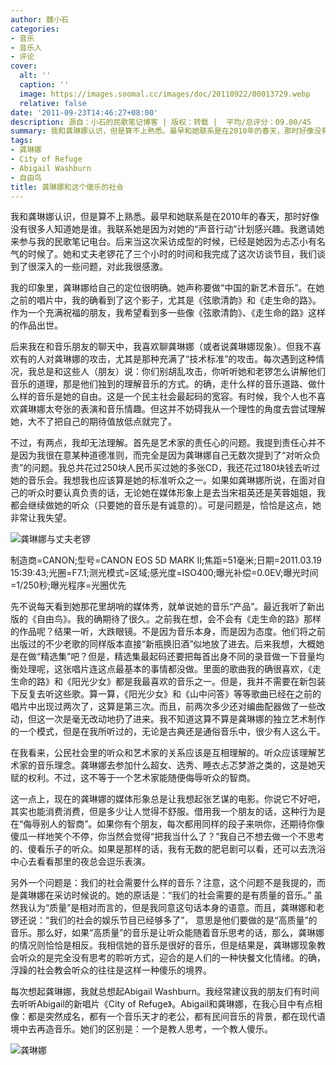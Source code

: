```yaml
---
author: 魏小石
categories:
- 音乐
- 音乐人
- 评论
cover:
  alt: ''
  caption: ''
  image: https://images.soomal.cc/images/doc/20110922/00013729.webp
  relative: false
date: '2011-09-23T14:46:27+08:00'
description: 源自：小石的民歌笔记博客 | 版权：转载 |  平均/总评分：09.00/45
summary: 我和龚琳娜认识，但是算不上熟悉。最早和她联系是在2010年的春天，那时好像没有很多人知道她是谁。我联系她是因为对她的“声音行动”计划感兴趣。我邀请她来参与我的民歌笔记电台。后来当这次采访成型的时候，已经是她因为忐忑小有名气的时候了。她和丈夫老锣花了三个小时的时间和我完成了这次访谈节目
tags:
- 龚琳娜
- City of Refuge
- Abigail Washburn
- 自由鸟
title: 龚琳娜和这个傻乐的社会
---
```


我和龚琳娜认识，但是算不上熟悉。最早和她联系是在2010年的春天，那时好像没有很多人知道她是谁。我联系她是因为对她的“声音行动”计划感兴趣。我邀请她来参与我的民歌笔记电台。后来当这次采访成型的时候，已经是她因为忐忑小有名气的时候了。她和丈夫老锣花了三个小时的时间和我完成了这次访谈节目，我们谈到了很深入的一些问题，对此我很感激。

我的印象里，龚琳娜给自己的定位很明确。她声称要做“中国的新艺术音乐”。在她之前的唱片中，我的确看到了这个影子，尤其是《弦歌清韵》和《走生命的路》。作为一个充满祝福的朋友，我希望看到多一些像《弦歌清韵》、《走生命的路》这样的作品出世。

后来我在和音乐朋友的聊天中，我喜欢聊龚琳娜（或者说龚琳娜现象）。但我不喜欢有的人对龚琳娜的攻击，尤其是那种充满了“技术标准”的攻击。每次遇到这种情况，我总是和这些人（朋友）说：你们别胡乱攻击，你听听她和老锣怎么讲解他们音乐的道理，那是他们独到的理解音乐的方式。的确，走什么样的音乐道路、做什么样的音乐是她的自由。这是一个民主社会最起码的宽容。有时候，我个人也不喜欢龚琳娜太夸张的表演和音乐情趣。但这并不妨碍我从一个理性的角度去尝试理解她，大不了把自己的期待值放低点就完了。

不过，有两点，我却无法理解。首先是艺术家的责任心的问题。我提到责任心并不是因为我很在意某种道德准则，而完全是因为龚琳娜自己无数次提到了“对听众负责”的问题。我总共花过250块人民币买过她的多张CD，我还花过180块钱去听过她的音乐会。我想我也应该算是她的标准听众之一。如果如龚琳娜所说，在面对自己的听众时要认真负责的话，无论她在媒体形象上是去当宋祖英还是芙蓉姐姐，我都会继续做她的听众（只要她的音乐是有诚意的）。可是问题是，恰恰是这点，她非常让我失望。

![龚琳娜与丈夫老锣](https://images.soomal.cc/images/doc/20110922/00013729.webp)

制造商=CANON;型号=CANON EOS 5D MARK II;焦距=51毫米;日期=2011.03.19 15:39:43;光圈=F7.1;测光模式=区域;感光度=ISO400;曝光补偿=0.0EV;曝光时间=1/250秒;曝光程序=光圈优先



先不说每天看到她那花里胡哨的媒体秀，就单说她的音乐“产品”。最近我听了新出版的《自由鸟》。我的确期待了很久。之前我在想，会不会有《走生命的路》那样的作品呢？结果一听，大跌眼镜。不是因为音乐本身，而是因为态度。他们将之前出版过的不少老歌的同样版本直接“新瓶换旧酒”似地放了进去。后来我想，大概她是在做“精选集”吧？但是，精选集最起码还要把每首出身不同的录音做一下音量均衡处理呢，这张唱片连这点最基本的事情都没做。里面的歌曲我的确很喜欢，《走生命的路》和《阳光少女》都是我最喜欢的音乐之一。但是，我并不需要在新包装下反复去听这些歌。算一算，《阳光少女》和《山中问答》等等歌曲已经在之前的唱片中出现过两次了，这算是第三次。而且，前两次多少还对编曲配器做了一些改动，但这一次是毫无改动地扔了进来。我不知道这算不算是龚琳娜的独立艺术制作的一个模式，但是在我所听过的，无论是古典还是通俗音乐中，很少有人这么干。

在我看来，公民社会里的听众和艺术家的关系应该是互相理解的。听众应该理解艺术家的音乐理念。龚琳娜去参加什么超女、选秀、睡衣忐忑梦游之类的，这是她天赋的权利。不过，这不等于一个艺术家能随便侮辱听众的智商。

这一点上，现在的龚琳娜的媒体形象总是让我想起张艺谋的电影。你说它不好吧，其实也能消费消费，但是多少让人觉得不舒服。借用我一个朋友的话，这种行为是在“侮辱别人的智商”。如果你有个朋友，每次都用同样的段子来哄你，还期待你像傻瓜一样地笑个不停，你当然会觉得“把我当什么了？”我自己不想去做一个不思考的、傻看乐子的听众。如果是那样的话，我有无数的肥皂剧可以看，还可以去洗浴中心去看看那里的夜总会逗乐表演。

另外一个问题是：我们的社会需要什么样的音乐？注意，这个问题不是我提的，而是龚琳娜在采访时候说的。她的原话是：“我们的社会需要的是有质量的音乐。” 虽然我认为“质量”是相对而言的，但是我同意这句话本身的语意。而且，龚琳娜和老锣还说：“我们的社会的娱乐节目已经够多了”， 意思是他们要做的是“高质量”的音乐。那么好，如果“高质量”的音乐是让听众能随着音乐思考的话，那么，龚琳娜的情况则恰恰是相反。我相信她的音乐是很好的音乐，但是结果是，龚琳娜现象教会听众的是完全没有思考的聆听方式，迎合的是人们的一种快餐文化情绪。的确，浮躁的社会教会听众的往往是这样一种傻乐的境界。

每次想起龚琳娜，我就总想起Abigail Washburn。我经常建议我的朋友们有时间去听听Abigail的新唱片《City of Refuge》。Abigail和龚琳娜，在我心目中有点相像：都是突然成名，都有一个音乐天才的老公，都有民间音乐的背景，都在现代语境中去再造音乐。她们的区别是：一个是教人思考，一个教人傻乐。

![龚琳娜](https://images.soomal.cc/images/doc/20110221/00009342.webp)